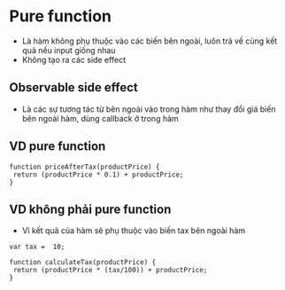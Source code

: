 # Pure function
* Là hàm không phụ thuộc vào các biến bên ngoài, luôn trả về cùng kết quả nếu input giống nhau
* Không tạo ra các side effect

## Observable side effect
* Là các sự tương tác từ bên ngoài vào trong hàm như thay đổi giá biến bên ngoài hàm, dùng callback ở trong hàm

## VD pure function
```
function priceAfterTax(productPrice) {
 return (productPrice * 0.1) + productPrice;
}
```

## VD không phải pure function
* Vì kết quả của hàm sẽ phụ thuộc vào biến tax bên ngoài hàm
```
var tax =  10;

function calculateTax(productPrice) {
 return (productPrice * (tax/100)) + productPrice; 
}
```